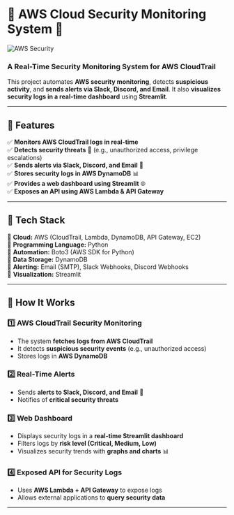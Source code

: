 # 🚀 AWS Cloud Security Monitoring System 🔐

![AWS Security](https://user-images.githubusercontent.com/your-image.png)  

### **A Real-Time Security Monitoring System for AWS CloudTrail**
This project automates **AWS security monitoring**, detects **suspicious activity**, and **sends alerts via Slack, Discord, and Email**. It also **visualizes security logs in a real-time dashboard** using **Streamlit**.

---

## 📜 **Features**
✅ **Monitors AWS CloudTrail logs in real-time**  
✅ **Detects security threats** 🚨 (e.g., unauthorized access, privilege escalations)  
✅ **Sends alerts via Slack, Discord, and Email** 📩  
✅ **Stores security logs in AWS DynamoDB** 📊  
✅ **Provides a web dashboard using Streamlit** 🌐  
✅ **Exposes an API using AWS Lambda & API Gateway**  

---

## 📌 **Tech Stack**
🔹 **Cloud:** AWS (CloudTrail, Lambda, DynamoDB, API Gateway, EC2)  
🔹 **Programming Language:** Python  
🔹 **Automation:** Boto3 (AWS SDK for Python)  
🔹 **Data Storage:** DynamoDB  
🔹 **Alerting:** Email (SMTP), Slack Webhooks, Discord Webhooks  
🔹 **Visualization:** Streamlit  

---

## 🚀 **How It Works**
### **1️⃣ AWS CloudTrail Security Monitoring**
- The system **fetches logs from AWS CloudTrail**  
- It detects **suspicious security events** (e.g., unauthorized access)  
- Stores logs in **AWS DynamoDB**  

### **2️⃣ Real-Time Alerts**
- Sends **alerts to Slack, Discord, and Email** 📩  
- Notifies of **critical security threats**  

### **3️⃣ Web Dashboard**
- Displays security logs in a **real-time Streamlit dashboard**  
- Filters logs by **risk level (Critical, Medium, Low)**  
- Visualizes security trends with **graphs and charts** 📊  

### **4️⃣ Exposed API for Security Logs**
- Uses **AWS Lambda + API Gateway** to expose logs  
- Allows external applications to **query security data**  

---


